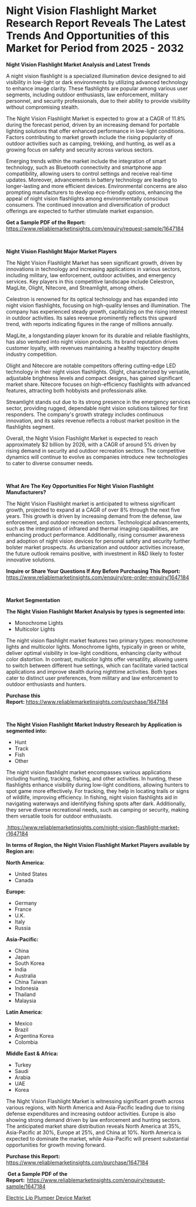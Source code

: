<p><h1>Night Vision Flashlight Market Research Report Reveals The Latest Trends And Opportunities of this Market for Period from 2025 - 2032</h1></p><p><strong>Night Vision Flashlight Market Analysis and Latest Trends</strong></p>
<p><p>A night vision flashlight is a specialized illumination device designed to aid visibility in low-light or dark environments by utilizing advanced technology to enhance image clarity. These flashlights are popular among various user segments, including outdoor enthusiasts, law enforcement, military personnel, and security professionals, due to their ability to provide visibility without compromising stealth.</p><p>The Night Vision Flashlight Market is expected to grow at a CAGR of 11.8% during the forecast period, driven by an increasing demand for portable lighting solutions that offer enhanced performance in low-light conditions. Factors contributing to market growth include the rising popularity of outdoor activities such as camping, trekking, and hunting, as well as a growing focus on safety and security across various sectors.</p><p>Emerging trends within the market include the integration of smart technology, such as Bluetooth connectivity and smartphone app compatibility, allowing users to control settings and receive real-time updates. Moreover, advancements in battery technology are leading to longer-lasting and more efficient devices. Environmental concerns are also prompting manufacturers to develop eco-friendly options, enhancing the appeal of night vision flashlights among environmentally conscious consumers. The continued innovation and diversification of product offerings are expected to further stimulate market expansion.</p></p>
<p><strong>Get a Sample PDF of the Report:&nbsp;</strong> <a href="https://www.reliablemarketinsights.com/enquiry/request-sample/1647184?utm_campaign=3295&utm_medium=2&utm_source=Github&utm_content=ia&utm_term=05042025&utm_id=night-vision-flashlight">https://www.reliablemarketinsights.com/enquiry/request-sample/1647184</a></p>
<p>&nbsp;</p>
<p><strong>Night Vision Flashlight Major Market Players</strong></p>
<p><p>The Night Vision Flashlight Market has seen significant growth, driven by innovations in technology and increasing applications in various sectors, including military, law enforcement, outdoor activities, and emergency services. Key players in this competitive landscape include Celestron, MagLite, Olight, Nitecore, and Streamlight, among others.</p><p>Celestron is renowned for its optical technology and has expanded into night vision flashlights, focusing on high-quality lenses and illumination. The company has experienced steady growth, capitalizing on the rising interest in outdoor activities. Its sales revenue prominently reflects this upward trend, with reports indicating figures in the range of millions annually.</p><p>MagLite, a longstanding player known for its durable and reliable flashlights, has also ventured into night vision products. Its brand reputation drives customer loyalty, with revenues maintaining a healthy trajectory despite industry competition.</p><p>Olight and Nitecore are notable competitors offering cutting-edge LED technology in their night vision flashlights. Olight, characterized by versatile, adjustable brightness levels and compact designs, has gained significant market share. Nitecore focuses on high-efficiency flashlights with advanced features, attracting both hobbyists and professionals alike.</p><p>Streamlight stands out due to its strong presence in the emergency services sector, providing rugged, dependable night vision solutions tailored for first responders. The company's growth strategy includes continuous innovation, and its sales revenue reflects a robust market position in the flashlights segment.</p><p>Overall, the Night Vision Flashlight Market is expected to reach approximately $2 billion by 2026, with a CAGR of around 5% driven by rising demand in security and outdoor recreation sectors. The competitive dynamics will continue to evolve as companies introduce new technologies to cater to diverse consumer needs.</p></p>
<p>&nbsp;</p>
<p><strong>What Are The Key Opportunities For Night Vision Flashlight Manufacturers?</strong></p>
<p><p>The Night Vision Flashlight market is anticipated to witness significant growth, projected to expand at a CAGR of over 8% through the next five years. This growth is driven by increasing demand from the defense, law enforcement, and outdoor recreation sectors. Technological advancements, such as the integration of infrared and thermal imaging capabilities, are enhancing product performance. Additionally, rising consumer awareness and adoption of night vision devices for personal safety and security further bolster market prospects. As urbanization and outdoor activities increase, the future outlook remains positive, with investment in R&D likely to foster innovative solutions.</p></p>
<p><strong>Inquire or Share Your Questions If Any Before Purchasing This Report:</strong> <a href="https://www.reliablemarketinsights.com/enquiry/pre-order-enquiry/1647184?utm_campaign=3295&utm_medium=2&utm_source=Github&utm_content=ia&utm_term=05042025&utm_id=night-vision-flashlight">https://www.reliablemarketinsights.com/enquiry/pre-order-enquiry/1647184</a></p>
<p>&nbsp;</p>
<p><strong>Market Segmentation</strong></p>
<p><strong>The Night Vision Flashlight Market Analysis by types is segmented into:</strong></p>
<p><ul><li>Monochrome Lights</li><li>Multicolor Lights</li></ul></p>
<p><p>The night vision flashlight market features two primary types: monochrome lights and multicolor lights. Monochrome lights, typically in green or white, deliver optimal visibility in low-light conditions, enhancing clarity without color distortion. In contrast, multicolor lights offer versatility, allowing users to switch between different hue settings, which can facilitate varied tactical applications and improve stealth during nighttime activities. Both types cater to distinct user preferences, from military and law enforcement to outdoor enthusiasts and hunters.</p></p>
<p><strong>Purchase this Report:&nbsp;</strong><a href="https://www.reliablemarketinsights.com/purchase/1647184?utm_campaign=3295&utm_medium=2&utm_source=Github&utm_content=ia&utm_term=05042025&utm_id=night-vision-flashlight">https://www.reliablemarketinsights.com/purchase/1647184</a></p>
<p>&nbsp;</p>
<p><strong>The Night Vision Flashlight Market Industry Research by Application is segmented into:</strong></p>
<p><ul><li>Hunt</li><li>Track</li><li>Fish</li><li>Other</li></ul></p>
<p><p>The night vision flashlight market encompasses various applications including hunting, tracking, fishing, and other activities. In hunting, these flashlights enhance visibility during low-light conditions, allowing hunters to spot game more effectively. For tracking, they help in locating trails or signs of wildlife, improving efficiency. In fishing, night vision flashlights aid in navigating waterways and identifying fishing spots after dark. Additionally, they serve diverse recreational needs, such as camping or security, making them versatile tools for outdoor enthusiasts.</p></p>
<p><a href="https://www.reliablemarketinsights.com/night-vision-flashlight-market-r1647184?utm_campaign=3295&utm_medium=2&utm_source=Github&utm_content=ia&utm_term=05042025&utm_id=night-vision-flashlight">&nbsp;https://www.reliablemarketinsights.com/night-vision-flashlight-market-r1647184</a></p>
<p><strong>In terms of Region, the Night Vision Flashlight Market Players available by Region are:</strong></p>
<p>
    <p> <strong> North America: </strong>
        <ul>
            <li>United States</li>
            <li>Canada</li>
        </ul>
        </p> 
    <p> <strong> Europe: </strong>
        <ul>
            <li>Germany</li>
            <li>France</li>
            <li>U.K.</li>
            <li>Italy</li>
            <li>Russia</li>
        </ul>
        </p> 
    <p> <strong> Asia-Pacific: </strong>
        <ul>
            <li>China</li>
            <li>Japan</li>
            <li>South Korea</li>
            <li>India</li>
            <li>Australia</li>
            <li>China Taiwan</li>
            <li>Indonesia</li>
            <li>Thailand</li>
            <li>Malaysia</li>
        </ul>
        </p> 
    <p> <strong> Latin America: </strong>
        <ul>
            <li>Mexico</li>
            <li>Brazil</li>
            <li>Argentina Korea</li>
            <li>Colombia</li>
        </ul>
        </p> 
    <p> <strong> Middle East & Africa: </strong>
        <ul>
            <li>Turkey</li>
            <li>Saudi</li>
            <li>Arabia</li>
            <li>UAE</li>
            <li>Korea</li>
        </ul>
    </p>
    </p>
<p><p>The Night Vision Flashlight Market is witnessing significant growth across various regions, with North America and Asia-Pacific leading due to rising defense expenditures and increasing outdoor activities. Europe is also showing strong demand driven by law enforcement and hunting sectors. The anticipated market share distribution reveals North America at 35%, Asia-Pacific at 30%, Europe at 25%, and China at 10%. North America is expected to dominate the market, while Asia-Pacific will present substantial opportunities for growth moving forward.</p></p>
<p><strong>Purchase this Report: </strong><a href="https://www.reliablemarketinsights.com/purchase/1647184?utm_campaign=3295&utm_medium=2&utm_source=Github&utm_content=ia&utm_term=05042025&utm_id=night-vision-flashlight">https://www.reliablemarketinsights.com/purchase/1647184</a></p>
<p>&nbsp;<strong>Get a Sample PDF of the Report:&nbsp;&nbsp;</strong><a href="https://www.reliablemarketinsights.com/enquiry/request-sample/1647184?utm_campaign=3295&utm_medium=2&utm_source=Github&utm_content=ia&utm_term=05042025&utm_id=night-vision-flashlight">https://www.reliablemarketinsights.com/enquiry/request-sample/1647184</a></p>
<p><strong></strong></p>
<p><p><a href="https://github.com/kmettjanksj7/Market-Research-Report-List-1/blob/main/electric-lip-plumper-device-market.md?utm_campaign=3295&utm_medium=2&utm_source=Github&utm_content=ia&utm_term=05042025&utm_id=night-vision-flashlight">Electric Lip Plumper Device Market</a></p></p>